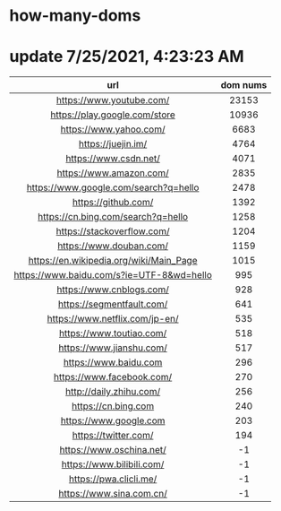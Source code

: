 # how-many-doms

# update 7/25/2021, 4:23:23 AM

url | dom nums
:-: | :-:
https://www.youtube.com/ | 23153
https://play.google.com/store | 10936
https://www.yahoo.com/ | 6683
https://juejin.im/ | 4764
https://www.csdn.net/ | 4071
https://www.amazon.com/ | 2835
https://www.google.com/search?q=hello | 2478
https://github.com/ | 1392
https://cn.bing.com/search?q=hello | 1258
https://stackoverflow.com/ | 1204
https://www.douban.com/ | 1159
https://en.wikipedia.org/wiki/Main_Page | 1015
https://www.baidu.com/s?ie=UTF-8&wd=hello | 995
https://www.cnblogs.com/ | 928
https://segmentfault.com/ | 641
https://www.netflix.com/jp-en/ | 535
https://www.toutiao.com/ | 518
https://www.jianshu.com/ | 517
https://www.baidu.com | 296
https://www.facebook.com/ | 270
http://daily.zhihu.com/ | 256
https://cn.bing.com | 240
https://www.google.com | 203
https://twitter.com/ | 194
https://www.oschina.net/ | -1
https://www.bilibili.com/ | -1
https://pwa.clicli.me/ | -1
https://www.sina.com.cn/ | -1
